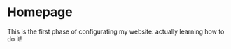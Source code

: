 Homepage
========
This is the first phase of configurating my website: actually learning how to do it!
